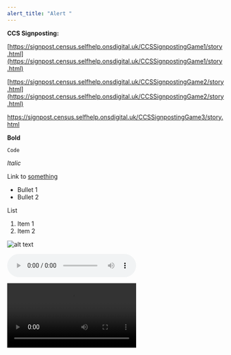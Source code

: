 ```yaml
---
alert_title: "Alert "
---
```

**CCS Signposting:**

[https://signpost.census.selfhelp.onsdigital.uk/CCSSignpostingGame1/story.html](https://signpost.census.selfhelp.onsdigital.uk/CCSSignpostingGame1/story.html)

[https://signpost.census.selfhelp.onsdigital.uk/CCSSignpostingGame2/story.html](https://signpost.census.selfhelp.onsdigital.uk/CCSSignpostingGame2/story.html)

<https://signpost.census.selfhelp.onsdigital.uk/CCSSignpostingGame3/story.html>



**Bold**

```
Code
```

*Italic*

Link to [something](/format-tests/)

* Bullet 1
* Bullet 2

List

1. Item 1
2. Item 2

![alt text](/assets/c2021topbar.png "title")

<audio controls data-id="my-audio.mp3"><source src="{{TARGET_ASSETS_SRC}}/audio/my-audio.mp3">Video disabled</audio>

<video controls data-id="my-video.mp4"><source src="{{TARGET_ASSETS_SRC}}/video/my-video.mp4" type="video/mp4">Video disabled</video>